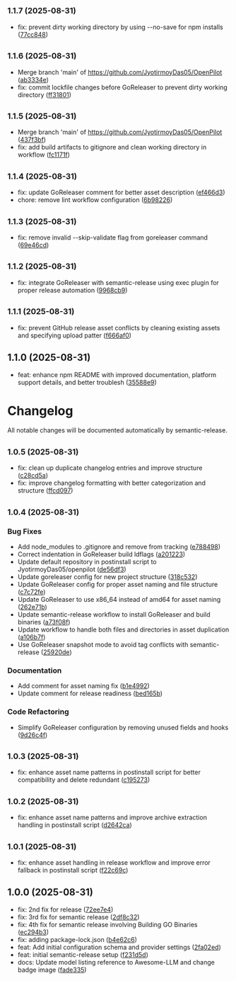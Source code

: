 ## <small>1.1.7 (2025-08-31)</small>

* fix: prevent dirty working directory by using --no-save for npm installs ([77cc848](https://github.com/JyotirmoyDas05/OpenPilot/commit/77cc848))

## <small>1.1.6 (2025-08-31)</small>

* Merge branch 'main' of https://github.com/JyotirmoyDas05/OpenPilot ([ab3334e](https://github.com/JyotirmoyDas05/OpenPilot/commit/ab3334e))
* fix: commit lockfile changes before GoReleaser to prevent dirty working directory ([ff31801](https://github.com/JyotirmoyDas05/OpenPilot/commit/ff31801))

## <small>1.1.5 (2025-08-31)</small>

* Merge branch 'main' of https://github.com/JyotirmoyDas05/OpenPilot ([437f3bf](https://github.com/JyotirmoyDas05/OpenPilot/commit/437f3bf))
* fix: add build artifacts to gitignore and clean working directory in workflow ([fc1171f](https://github.com/JyotirmoyDas05/OpenPilot/commit/fc1171f))

## <small>1.1.4 (2025-08-31)</small>

* fix: update GoReleaser comment for better asset description ([ef466d3](https://github.com/JyotirmoyDas05/OpenPilot/commit/ef466d3))
* chore: remove lint workflow configuration ([6b98226](https://github.com/JyotirmoyDas05/OpenPilot/commit/6b98226))

## <small>1.1.3 (2025-08-31)</small>

* fix: remove invalid --skip-validate flag from goreleaser command ([69e46cd](https://github.com/JyotirmoyDas05/OpenPilot/commit/69e46cd))

## <small>1.1.2 (2025-08-31)</small>

* fix: integrate GoReleaser with semantic-release using exec plugin for proper release automation ([9968cb9](https://github.com/JyotirmoyDas05/OpenPilot/commit/9968cb9))

## <small>1.1.1 (2025-08-31)</small>

* fix: prevent GitHub release asset conflicts by cleaning existing assets and specifying upload patter ([f666af0](https://github.com/JyotirmoyDas05/OpenPilot/commit/f666af0))

## 1.1.0 (2025-08-31)

* feat: enhance npm README with improved documentation, platform support details, and better troublesh ([35588e9](https://github.com/JyotirmoyDas05/OpenPilot/commit/35588e9))

# Changelog

All notable changes will be documented automatically by semantic-release.

## <small>1.0.5 (2025-08-31)</small>

- fix: clean up duplicate changelog entries and improve structure ([c28cd5a](https://github.com/JyotirmoyDas05/OpenPilot/commit/c28cd5a))
- fix: improve changelog formatting with better categorization and structure ([ffcd097](https://github.com/JyotirmoyDas05/OpenPilot/commit/ffcd097))

## <small>1.0.4 (2025-08-31)</small>

### Bug Fixes

- Add node_modules to .gitignore and remove from tracking ([e788498](https://github.com/JyotirmoyDas05/OpenPilot/commit/e788498))
- Correct indentation in GoReleaser build ldflags ([a201223](https://github.com/JyotirmoyDas05/OpenPilot/commit/a201223))
- Update default repository in postinstall script to JyotirmoyDas05/openpilot ([de56df3](https://github.com/JyotirmoyDas05/OpenPilot/commit/de56df3))
- Update goreleaser config for new project structure ([318c532](https://github.com/JyotirmoyDas05/OpenPilot/commit/318c532))
- Update GoReleaser config for proper asset naming and file structure ([c7c72fe](https://github.com/JyotirmoyDas05/OpenPilot/commit/c7c72fe))
- Update GoReleaser to use x86_64 instead of amd64 for asset naming ([262e71b](https://github.com/JyotirmoyDas05/OpenPilot/commit/262e71b))
- Update semantic-release workflow to install GoReleaser and build binaries ([a73f08f](https://github.com/JyotirmoyDas05/OpenPilot/commit/a73f08f))
- Update workflow to handle both files and directories in asset duplication ([a106b7f](https://github.com/JyotirmoyDas05/OpenPilot/commit/a106b7f))
- Use GoReleaser snapshot mode to avoid tag conflicts with semantic-release ([25920de](https://github.com/JyotirmoyDas05/OpenPilot/commit/25920de))

### Documentation

- Add comment for asset naming fix ([b1e4992](https://github.com/JyotirmoyDas05/OpenPilot/commit/b1e4992))
- Update comment for release readiness ([bed165b](https://github.com/JyotirmoyDas05/OpenPilot/commit/bed165b))

### Code Refactoring

- Simplify GoReleaser configuration by removing unused fields and hooks ([9d26c4f](https://github.com/JyotirmoyDas05/OpenPilot/commit/9d26c4f))

## <small>1.0.3 (2025-08-31)</small>

- fix: enhance asset name patterns in postinstall script for better compatibility and delete redundant ([c195273](https://github.com/JyotirmoyDas05/OpenPilot/commit/c195273))

## <small>1.0.2 (2025-08-31)</small>

- fix: enhance asset name patterns and improve archive extraction handling in postinstall script ([d2642ca](https://github.com/JyotirmoyDas05/OpenPilot/commit/d2642ca))

## <small>1.0.1 (2025-08-31)</small>

- fix: enhance asset handling in release workflow and improve error fallback in postinstall script ([f22c69c](https://github.com/JyotirmoyDas05/OpenPilot/commit/f22c69c))

## 1.0.0 (2025-08-31)

- fix: 2nd fix for release ([72ee7e4](https://github.com/JyotirmoyDas05/OpenPilot/commit/72ee7e4))
- fix: 3rd fix for semantic release ([2df8c32](https://github.com/JyotirmoyDas05/OpenPilot/commit/2df8c32))
- fix: 4th fix for semantic release involving Building GO Binaries ([ec294b3](https://github.com/JyotirmoyDas05/OpenPilot/commit/ec294b3))
- fix: adding package-lock.json ([b4e62c6](https://github.com/JyotirmoyDas05/OpenPilot/commit/b4e62c6))
- feat: Add initial configuration schema and provider settings ([2fa02ed](https://github.com/JyotirmoyDas05/OpenPilot/commit/2fa02ed))
- feat: initial semantic-release setup ([f231d5d](https://github.com/JyotirmoyDas05/OpenPilot/commit/f231d5d))
- docs: Update model listing reference to Awesome-LLM and change badge image ([fade335](https://github.com/JyotirmoyDas05/OpenPilot/commit/fade335))
